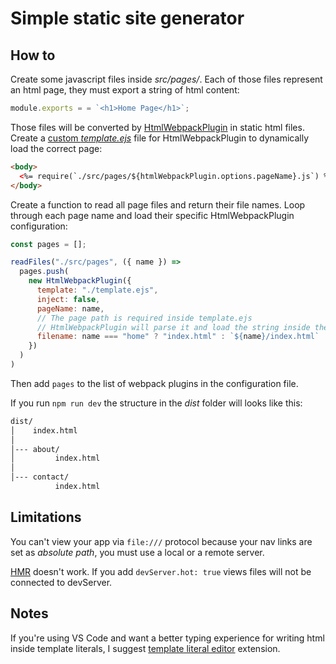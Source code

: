 # Simple static site generator

## How to

Create some javascript files inside *src/pages/*. Each of those files represent an html page, they must export a string of html content:

```js
module.exports = = `<h1>Home Page</h1>`;
```

Those files will be converted by [HtmlWebpackPlugin](https://github.com/jantimon/html-webpack-plugin) in static html files. Create a [custom *template.ejs*](../html-plugin-template/) file for HtmlWebpackPlugin to dynamically load the correct page:

```html
<body>
  <%= require(`./src/pages/${htmlWebpackPlugin.options.pageName}.js`) %>
</body>
```

Create a function to read all page files and return their file names. Loop through each page name and load their specific HtmlWebpackPlugin configuration:

```js
const pages = [];

readFiles("./src/pages", ({ name }) =>
  pages.push(
    new HtmlWebpackPlugin({
      template: "./template.ejs",
      inject: false,
      pageName: name,
      // The page path is required inside template.ejs
      // HtmlWebpackPlugin will parse it and load the string inside the page
      filename: name === "home" ? "index.html" : `${name}/index.html`
    })
  )
)
```

Then add `pages` to the list of webpack plugins in the configuration file.

If you run `npm run dev` the structure in the *dist* folder will looks like this:

```txt
dist/
│    index.html
│
│--- about/
│         index.html
│
│--- contact/
          index.html
```

## Limitations

You can't view your app via `file:///` protocol because your nav links are set as *absolute path*, you must use a local or a remote server.

[HMR](https://webpack.js.org/concepts/hot-module-replacement/) doesn't work. If you add `devServer.hot: true` views files will not be connected to devServer.

## Notes

If you're using VS Code and want a better typing experience for writing html inside template literals, I suggest [template literal editor](https://marketplace.visualstudio.com/items?itemName=plievone.vscode-template-literal-editor) extension.
